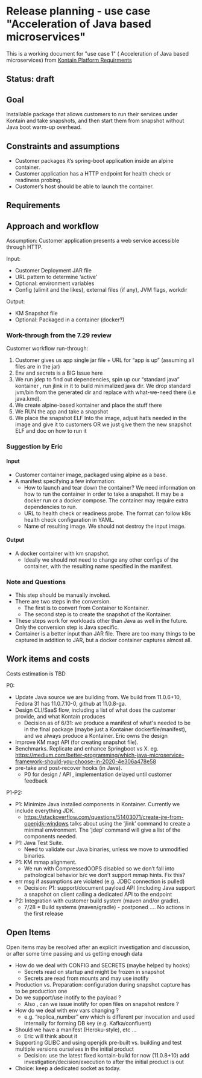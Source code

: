 # Release planning - use case  "Acceleration of Java based microservices"

This is a working document for "use case 1" ( Acceleration of Java based microservices) from [Kontain Platform Requirments](https://docs.google.com/document/d/1LPeGZEuRdgeGx-fvsZ3Gs8ltYp6xOB7MCk10zFwtpsE/edit#)

## Status: draft

## Goal

Installable package that allows customers to run their services under Kontain and take snapshots, and then start them from snapshot without Java boot warm-up overhead.

## Constraints and assumptions

* Customer packages it’s spring-boot application inside an alpine container.
* Customer application has a HTTP endpoint for health check or readiness probing.
* Customer’s host should be able to launch the container.

## Requirements


## Approach and workflow

Assumption: Customer application presents a web service accessible through HTTP.

Input:

* Customer Deployment JAR file
* URL pattern to determine ‘active’
* Optional: environment variables
* Config (ulimit and the likes), external files (if any), JVM flags, workdir

Output:

* KM Snapshot file
* Optional: Packaged in a container (docker?)

### Work-through from the 7.29 review

Customer workflow run-through:

1. Customer gives us app single jar file + URL for “app is up” (assuming all files are in the jar)
1. Env and secrets is a BIG Issue here
1. We run jdep to find out dependencies, spin up our “standard java” kontainer , run jlink in it to build minimalized java  dir. We drop standard jvm/bin from the generated dir and replace with what-we-need there (i.e java.kmd).
1. We create alpine-based kontainer and place the stuff there
1. We RUN the app and take a snapshot
1. We place the snapshot ELF Into the image, adjust hat’s needed in the image and give it to customers OR we just give them the new snapshot ELF and doc on how to run it

### Suggestion by Eric

#### Input

* Customer container image, packaged using alpine as a base.
* A manifest specifying a few information:
  * How to launch and tear down the container? We need information on how to run the container in order to take a snapshot. It may be a docker run or a docker compose. The container may require extra dependencies to run.
  * URL to health check or readiness probe. The format can follow k8s health check configuration in YAML.
  * Name of resulting image. We should not destroy the input image.

#### Output

* A docker container with km snapshot.
  * Ideally we should not need to change any other configs of the container, with the resulting name specified in the manifest.

### Note and Questions

* This step should be manually invoked.
* There are two steps in the conversion.
  * The first is to convert from Container to Kontainer.
  * The second step is to create the snapshot of the Kontainer.
* These steps work for workloads other than Java as well in the future. Only the conversion step is Java specific.
* Container is a better input than JAR file. There are too many things to be captured in addition to JAR, but a docker container captures almost all.

## Work items and costs

Costs estimation is TBD

P0:

* Update Java source we are building from. We build from 11.0.6+10, Fedora 31 has 11.0.7.10-0, github at 11.0.8-ga.
* Design CLI/SaaS flow, including a list of what does the customer provide, and what Kontain produces
  * Decision as of 6/31: we produce a manifest of what's needed to be in the final package (maybe just a Kontainer dockerfile/manifest), and we always produce a Kontainer. Eric owns the design
* Improve KM magt API (for creating snapshot file).
* Benchmarks. Replicate and enhance Springboot vs X. eg. https://medium.com/better-programming/which-java-microservice-framework-should-you-choose-in-2020-4e306a478e58
* pre-take and post-recover hooks (in Java).
  * P0 for design / API , implementation delayed until customer feedback

P1-P2:

* P1: Minimize Java installed components in Kontainer. Currently we include everything JDK.
  * https://stackoverflow.com/questions/51403071/create-jre-from-openjdk-windows talks about using the ‘jlink’ command to create a minimal environment. The ‘jdep’ command will give a list of the components needed.
* P1: Java Test Suite.
  * Need to validate our Java binaries, unless we move to unmodified binaries.
* P1: KM mmap alignment.
  * We run with CompressedOOPS disabled so we don’t fall into pathological behavior b/c we don’t support mmap hints. Fix this?
* err msg if assumptions are violated (e.g. JDBC connection is pulled)
  * Decision: P1: support/document payload API (including Java support a snapshot on client calling  a dedicated API to the endpoint
* P2: Integration with customer build system (maven and/or gradle).
  * 7/28 * Build systems (maven/gradle) - postponed …. No actions in the first release

## Open Items

Open items may be resolved after an explicit investigation and discussion, or after some time passing and us getting enough data

* How do we deal with CONFIG and SECRETS (maybe helped by hooks)
  * Secrets read on startup and might be frozen in snapshot
  * Secrets are read from mounts and may use inotify
* Production vs. Preparation: configuration during snapshot capture has to be production one
* Do we support/use inotify to the payload  ?
  * Also , can we issue inotify for open files on snapshot restore ?
* How do we deal with env vars changing  ?
  * e.g. “replica_number” env which is different per invocation and used internally for forming DB key (e.g. Kafka/confluent)
* Should we have a manifest (Heroku-style), etc …
  * Eric will think about it
* Supporting GLIBC and using openjdk pre-built vs. building and test multiple versions ourselves  in the initial product
  * Decision: use the latest fixed kontain-build for now (11.0.8+10) add investigation/decision/execution to after the initial product is out
* Choice: keep a dedicated socket as today.

